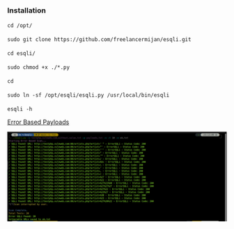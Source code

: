 ### Installation

```
cd /opt/

sudo git clone https://github.com/freelancermijan/esqli.git

cd esqli/

sudo chmod +x ./*.py

cd

sudo ln -sf /opt/esqli/esqli.py /usr/local/bin/esqli

esqli -h
```

 <a href="https://github.com/freelancermijan/my-payloads/blob/main/SQLi/error-based-sqli-testing-payloads.txt">Error Based Payloads</a>

![error](error.png)
